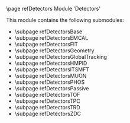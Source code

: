 \page refDetectors Module 'Detectors'

This module contains the following submodules:

- \subpage refDetectorsBase
- \subpage refDetectorsEMCAL
- \subpage refDetectorsFIT
- \subpage refDetectorsGeometry
- \subpage refDetectorsGlobalTracking
- \subpage refDetectorsHMPID
- \subpage refDetectorsITSMFT
- \subpage refDetectorsMUON
- \subpage refDetectorsPHOS
- \subpage refDetectorsPassive
- \subpage refDetectorsTOF
- \subpage refDetectorsTPC
- \subpage refDetectorsTRD
- \subpage refDetectorsZDC
